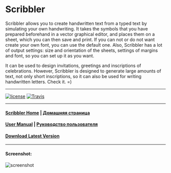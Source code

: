 Scribbler
======

Scribbler allows you to create handwritten text from a typed text by simulating your own handwriting. It takes the symbols that you have prepared beforehand in a vector graphical editor, and places them on a sheet, which you can then save and print. If you can not or do not want create your own font, you can use the default one. Also, Scribbler has a lot of output settings: size and orientation of the sheets, settings of margins and font, so you can set up it as you want.

It can be used to design invitations, greetings and inscriptions of celebrations. However, Scribbler is designed to generate large amounts of text, not only short inscriptions, so it can also be used for writing handwritten letters. Check it. =)

----
[![license](https://img.shields.io/github/license/mashape/apistatus.svg)](https://github.com/aizenbit/Scribbler/blob/master/LICENSE "MIT") [![Travis](https://img.shields.io/travis/aizenbit/Scribbler.svg)](https://travis-ci.org/aizenbit/Scribbler/ "Travis CI")

----

#### [Scribbler Home](https://github.com/aizenbit/Scribbler/wiki) | [Домашняя страница](https://github.com/aizenbit/Scribbler/wiki/%D0%94%D0%BE%D0%BC%D0%B0%D1%88%D0%BD%D1%8F%D1%8F-%D1%81%D1%82%D1%80%D0%B0%D0%BD%D0%B8%D1%86%D0%B0)
#### [User Manual](https://github.com/aizenbit/Scribbler/wiki/User-manual) | [Руководство пользователя](https://github.com/aizenbit/Scribbler/wiki/Руководство-пользователя)

#### [Download Latest Version](https://github.com/aizenbit/Scribbler/releases)

----

#### Screenshot:

![screenshot](https://cloud.githubusercontent.com/assets/5664923/21458901/563f01f8-c94b-11e6-9ec6-a50d88b31d28.png)

